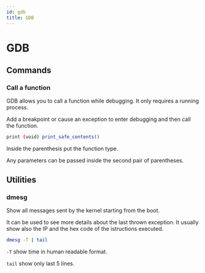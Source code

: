 ```yaml
---
id: gdb
title: GDB
---
```


# GDB

## Commands

### Call a function

GDB allows you to call a function while debugging. It only requires a running process.

Add a breakpoint or cause an exception to enter debugging and then call the function.

```bash
print (void) print_safe_contents()
```

Inside the parenthesis put the function type.

Any parameters can be passed inside the second pair of parentheses.

## Utilities

### dmesg

Show all messages sent by the kernel starting from the boot.

It can be used to see more details about the last thrown exception. It usually show also the IP and the hex code of the istructions executed.

```bash
dmesg -T | tail
```

`-T` show time in human readable format.

`tail` show only last 5 lines.

